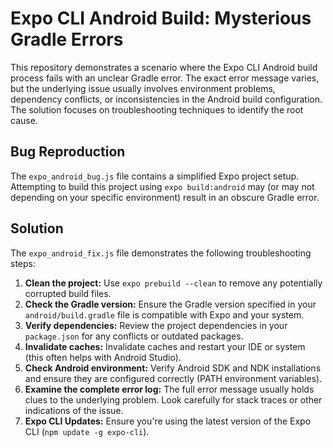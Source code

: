 # Expo CLI Android Build: Mysterious Gradle Errors

This repository demonstrates a scenario where the Expo CLI Android build process fails with an unclear Gradle error. The exact error message varies, but the underlying issue usually involves environment problems, dependency conflicts, or inconsistencies in the Android build configuration.  The solution focuses on troubleshooting techniques to identify the root cause.

## Bug Reproduction

The `expo_android_bug.js` file contains a simplified Expo project setup. Attempting to build this project using `expo build:android` may (or may not depending on your specific environment) result in an obscure Gradle error.

## Solution

The `expo_android_fix.js` file demonstrates the following troubleshooting steps:

1. **Clean the project:** Use `expo prebuild --clean` to remove any potentially corrupted build files.
2. **Check the Gradle version:** Ensure the Gradle version specified in your `android/build.gradle` file is compatible with Expo and your system.
3. **Verify dependencies:** Review the project dependencies in your `package.json` for any conflicts or outdated packages.
4. **Invalidate caches:** Invalidate caches and restart your IDE or system (this often helps with Android Studio).
5. **Check Android environment:** Verify Android SDK and NDK installations and ensure they are configured correctly (PATH environment variables).
6. **Examine the complete error log:** The full error message usually holds clues to the underlying problem. Look carefully for stack traces or other indications of the issue.
7. **Expo CLI Updates:** Ensure you're using the latest version of the Expo CLI (`npm update -g expo-cli`).